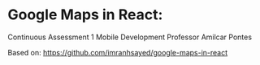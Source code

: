 # Google Maps in React: 
Continuous Assessment 1
Mobile Development
Professor Amilcar Pontes

Based on: https://github.com/imranhsayed/google-maps-in-react
